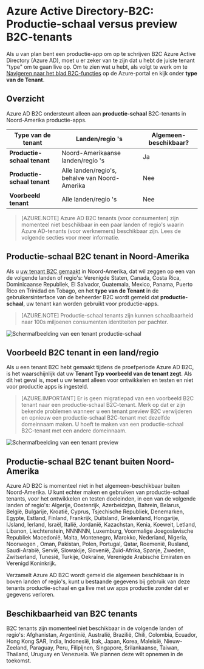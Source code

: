 <properties
    pageTitle="Azure Active Directory-B2C: Productie-schaal versus preview B2C-tenants | Microsoft Azure"
    description="Een onderwerp van het type Azure Active Directory B2C tenants"
    services="active-directory-b2c"
    documentationCenter=""
    authors="swkrish"
    manager="mbaldwin"
    editor="bryanla"/>

<tags
    ms.service="active-directory-b2c"
    ms.workload="identity"
    ms.tgt_pltfrm="na"
    ms.devlang="na"
    ms.topic="article"
    ms.date="08/30/2016"
    ms.author="swkrish"/>

# <a name="azure-active-directory-b2c-production-scale-vs-preview-b2c-tenants"></a>Azure Active Directory-B2C: Productie-schaal versus preview B2C-tenants

Als u van plan bent een productie-app om op te schrijven B2C Azure Active Directory (Azure AD), moet u er zeker van te zijn dat u hebt de juiste tenant "type" om te gaan live op. Om te zien wat u hebt, als volgt te werk om te [Navigeren naar het blad B2C-functies](active-directory-b2c-app-registration.md#navigate-to-the-b2c-features-blade) op de Azure-portal en kijk onder **type van de Tenant**.

## <a name="summary"></a>Overzicht

Azure AD B2C ondersteunt alleen aan **productie-schaal** B2C-tenants in Noord-Amerika productie-apps.

| Type van de tenant | Landen/regio 's | Algemeen-beschikbaar? |
| ----------- | -------------- | --------------------- |
| **Productie-schaal tenant** | Noord-Amerikaanse landen/regio 's | Ja |
| **Productie-schaal tenant** | Alle landen/regio's, behalve van Noord-Amerika | Nee |
| **Voorbeeld tenant** | Alle landen/regio 's | Nee |

> [AZURE.NOTE]
Azure AD B2C tenants (voor consumenten) zijn momenteel niet beschikbaar in een paar landen of regio's waarin Azure AD-tenants (voor werknemers) beschikbaar zijn. Lees de volgende secties voor meer informatie.

## <a name="production-scale-b2c-tenant-in-north-america"></a>Productie-schaal B2C tenant in Noord-Amerika

Als u [uw tenant B2C gemaakt](active-directory-b2c-get-started.md) in Noord-Amerika, dat wil zeggen op een van de volgende landen of regio's: Verenigde Staten, Canada, Costa Rica, Dominicaanse Republiek, El Salvador, Guatemala, Mexico, Panama, Puerto Rico en Trinidad en Tobago, en het **type van de Tenant** in de gebruikersinterface van de beheerder B2C wordt gemeld dat **productie-schaal**, uw tenant kan worden gebruikt voor productie-apps.

> [AZURE.NOTE]
Productie-schaal tenants zijn kunnen schaalbaarheid naar 100s miljoenen consumenten identiteiten per pachter.

![Schermafbeelding van een tenant productie-schaal](./media/active-directory-b2c-reference-tenant-type/production-scale-b2c-tenant.png)

## <a name="preview-b2c-tenant-in-any-countryregion"></a>Voorbeeld B2C tenant in een land/regio

Als u een tenant B2C hebt gemaakt tijdens de proefperiode Azure AD B2C, is het waarschijnlijk dat uw **Tenant Typ** **voorbeeld van de tenant zegt**. Als dit het geval is, moet u uw tenant alleen voor ontwikkelen en testen en niet voor productie apps is ingesteld.

> [AZURE.IMPORTANT]
Er is geen migratiepad van een voorbeeld B2C tenant naar een productie-schaal B2C-tenant. Merk op dat er zijn bekende problemen wanneer u een tenant preview B2C verwijderen en opnieuw een productie-schaal B2C-tenant met dezelfde domeinnaam maken. U hoeft te maken van een productie-schaal B2C-tenant met een andere domeinnaam.

![Schermafbeelding van een tenant preview](./media/active-directory-b2c-reference-tenant-type/preview-b2c-tenant.png)

## <a name="production-scale-b2c-tenant-outside-of-north-america"></a>Productie-schaal B2C tenant buiten Noord-Amerika

Azure AD B2C is momenteel niet in het algemeen-beschikbaar buiten Noord-Amerika. U kunt echter maken en gebruiken van productie-schaal tenants, voor het ontwikkelen en testen doeleinden, in een van de volgende landen of regio's: Algerije, Oostenrijk, Azerbeidzjan, Bahrein, Belarus, België, Bulgarije, Kroatië, Cyprus, Tsjechische Republiek, Denemarken, Egypte, Estland, Finland, Frankrijk, Duitsland, Griekenland, Hongarije, IJsland, Ierland, Israël, Italië, Jordanië, Kazachstan, Kenia, Koeweit, Letland, Libanon, Liechtenstein, NNNNNN, Luxemburg, Voormalige Joegoslavische Republiek Macedonië, Malta, Montenegro, Marokko, Nederland, Nigeria, Noorwegen , Oman, Pakistan, Polen, Portugal, Qatar, Roemenië, Rusland, Saudi-Arabië, Servië, Slowakije, Slovenië, Zuid-Afrika, Spanje, Zweden, Zwitserland, Tunesië, Turkije, Oekraïne, Verenigde Arabische Emiraten en Verenigd Koninkrijk.

Verzamelt Azure AD B2C wordt gemeld die algemeen beschikbaar is in boven landen of regio's, kunt u bestaande gegevens bij gebruik van deze tenants productie-schaal en ga live met uw apps productie zonder dat er gegevens verloren.

## <a name="availability-of-b2c-tenants"></a>Beschikbaarheid van B2C tenants

B2C tenants zijn momenteel niet beschikbaar in de volgende landen of regio's: Afghanistan, Argentinië, Australië, Brazilië, Chili, Colombia, Ecuador, Hong Kong SAR, India, Indonesië, Irak, Japan, Korea, Maleisië, Nieuw-Zeeland, Paraguay, Peru, Filipijnen, Singapore, Srilankaanse, Taiwan, Thailand, Uruguay en Venezuela. We plannen deze wilt opnemen in de toekomst.
